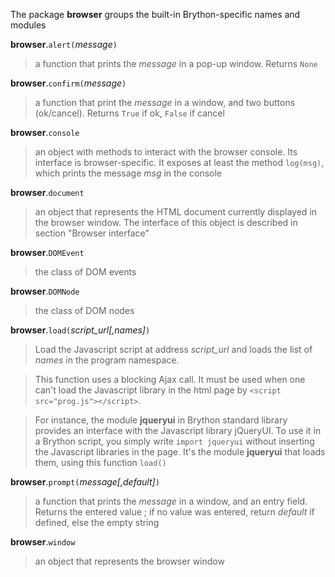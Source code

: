 The package **browser** groups the built-in Brython-specific names and modules

**browser**.`alert(`_message_`)`
> a function that prints the _message_ in a pop-up window. Returns `None`

**browser**.`confirm(`_message_`)`
> a function that print the _message_ in a window, and two buttons (ok/cancel). Returns `True` if ok, `False` if cancel

**browser**.`console`
> an object with methods to interact with the browser console. Its interface is browser-specific. It exposes at least the method `log(msg)`, which prints the message _msg_ in the console

**browser**.`document`
> an object that represents the HTML document currently displayed in the browser window. The interface of this object is described in section "Browser interface"

**browser**.`DOMEvent`
> the class of DOM events

**browser**.`DOMNode`
> the class of DOM nodes

**browser**.`load(`_script\_url[,names]_`)`
> Load the Javascript script at address _script\_url_ and loads the list of
> _names_ in the program namespace.

> This function uses a blocking Ajax call. It must be used when one can't
> load the Javascript library in the html page by 
> `<script src="prog.js"></script>`. 

> For instance, the module **jqueryui** in Brython standard library
> provides an interface with the Javascript library jQueryUI. To use it in a 
> Brython script, you simply write `import jqueryui` without inserting the
> Javascript libraries in the page. It's the module **jqueryui** that
> loads them, using this function `load()`

**browser**.`prompt(`_message[,default]_`)`
> a function that prints the _message_ in a window, and an entry field. Returns the entered value ; if no value was entered, return _default_ if defined, else the empty string

**browser**.`window`
> an object that represents the browser window

